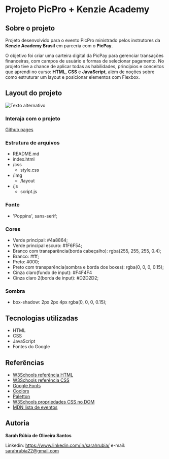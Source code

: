 # Projeto PicPro + Kenzie Academy

## Sobre o projeto

Projeto desenvolvido para o evento PicPro ministrado pelos instrutores da **Kenzie Academy Brasil** em parceria com o **PicPay**.

O objetivo foi criar uma carteira digital da PicPay para gerenciar transações financeiras, com campos de usuário e formas de selecionar pagamento. No projeto tive a chance de aplicar todas as habilidades, princípios e conceitos que aprendi no curso: **HTML**, **CSS** e **JavaScript**, além de noções sobre como estruturar um layout e posicionar elementos com Flexbox.

## Layout do projeto

![Texto alternativo](/path/to/img.jpg "Título opcional")

### Interaja com o projeto

[Github pages](https://sarahrubia.github.io/picpro_project/)

### Estrutura de arquivos

- README.md
- index.html
- /css
    - style.css
- /img
    - /layout
- /js
    - script.js
    
    
### Fonte

- 'Poppins', sans-serif;

### Cores

- Verde principal: #4a8864;
- Verde principal escuro: #1F6F54;
- Branco com transparência(borda cabeçalho): rgba(255, 255, 255, 0.4);
- Branco: #fff;
- Preto: #000;
- Preto com transparência(sombra e borda dos boxes): rgba(0, 0, 0, 0.15);
- Cinza claro(fundo de input): #F4F4F4
- Cinza claro 2(borda de input): #D2D2D2;

### Sombra

- box-shadow: 2px 2px 4px rgba(0, 0, 0, 0.15);


## Tecnologias utilizadas

- HTML
- CSS
- JavaScript
- Fontes do Google

## Referências
- [W3Schools referência HTML](https://www.w3schools.com/tags/default.asp)
- [W3Schools referência CSS](https://www.w3schools.com/cssref/default.asp)
- [Google Fonts](https://fonts.google.com/)
- [Coolors](https://coolors.co/palettes/trending)
- [Paletton](https://paletton.com/)
- [W3Schools propriedades CSS no DOM](https://www.w3schools.com/jsref/dom_obj_style.asp)
- [MDN lista de eventos](https://developer.mozilla.org/en-US/docs/Web/Events)

## Autoria

**Sarah Rúbia de Oliveira Santos**

Linkedin: https://www.linkedin.com/in/sarahrubia/
e-mail: sarahrubia22@gmail.com

